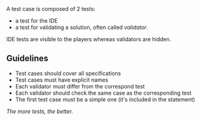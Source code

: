 A test case is composed of 2 tests:

- a test for the IDE
- a test for validating a solution, often called _validator_.

IDE tests are visible to the players whereas validators are hidden.

## Guidelines <a name="guidelines"/>

- Test cases should cover all specifications
- Test cases must have explicit names
- Each validator must differ from the correspond test
- Each validator should check the same case as the corresponding test
- The first test case must be a simple one (it's included in the statement)

_The more tests, the better._